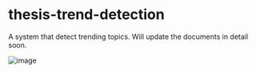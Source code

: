 # thesis-trend-detection
A system that detect trending topics. Will update the documents in detail soon.

![image](https://user-images.githubusercontent.com/28887874/174757998-ab5a90d1-a093-472a-9ea9-6881288071cf.png)
